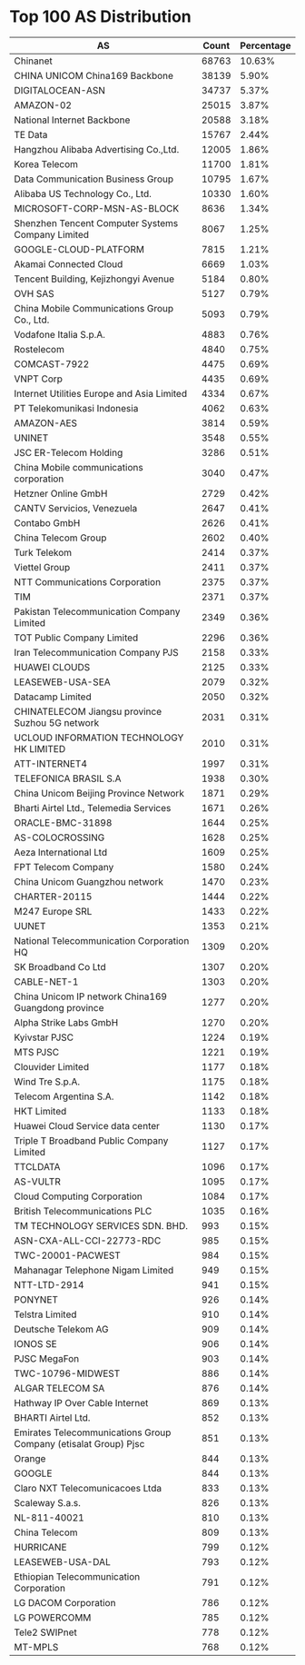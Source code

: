 # Top 100 AS Distribution
| AS | Count | Percentage |
|----|----|----|
| Chinanet | 68763 | 10.63% |
| CHINA UNICOM China169 Backbone | 38139 | 5.90% |
| DIGITALOCEAN-ASN | 34737 | 5.37% |
| AMAZON-02 | 25015 | 3.87% |
| National Internet Backbone | 20588 | 3.18% |
| TE Data | 15767 | 2.44% |
| Hangzhou Alibaba Advertising Co.,Ltd. | 12005 | 1.86% |
| Korea Telecom | 11700 | 1.81% |
| Data Communication Business Group | 10795 | 1.67% |
| Alibaba US Technology Co., Ltd. | 10330 | 1.60% |
| MICROSOFT-CORP-MSN-AS-BLOCK | 8636 | 1.34% |
| Shenzhen Tencent Computer Systems Company Limited | 8067 | 1.25% |
| GOOGLE-CLOUD-PLATFORM | 7815 | 1.21% |
| Akamai Connected Cloud | 6669 | 1.03% |
| Tencent Building, Kejizhongyi Avenue | 5184 | 0.80% |
| OVH SAS | 5127 | 0.79% |
| China Mobile Communications Group Co., Ltd. | 5093 | 0.79% |
| Vodafone Italia S.p.A. | 4883 | 0.76% |
| Rostelecom | 4840 | 0.75% |
| COMCAST-7922 | 4475 | 0.69% |
| VNPT Corp | 4435 | 0.69% |
| Internet Utilities Europe and Asia Limited | 4334 | 0.67% |
| PT Telekomunikasi Indonesia | 4062 | 0.63% |
| AMAZON-AES | 3814 | 0.59% |
| UNINET | 3548 | 0.55% |
| JSC ER-Telecom Holding | 3286 | 0.51% |
| China Mobile communications corporation | 3040 | 0.47% |
| Hetzner Online GmbH | 2729 | 0.42% |
| CANTV Servicios, Venezuela | 2647 | 0.41% |
| Contabo GmbH | 2626 | 0.41% |
| China Telecom Group | 2602 | 0.40% |
| Turk Telekom | 2414 | 0.37% |
| Viettel Group | 2411 | 0.37% |
| NTT Communications Corporation | 2375 | 0.37% |
| TIM | 2371 | 0.37% |
| Pakistan Telecommunication Company Limited | 2349 | 0.36% |
| TOT Public Company Limited | 2296 | 0.36% |
| Iran Telecommunication Company PJS | 2158 | 0.33% |
| HUAWEI CLOUDS | 2125 | 0.33% |
| LEASEWEB-USA-SEA | 2079 | 0.32% |
| Datacamp Limited | 2050 | 0.32% |
| CHINATELECOM Jiangsu province Suzhou 5G network | 2031 | 0.31% |
| UCLOUD INFORMATION TECHNOLOGY HK LIMITED | 2010 | 0.31% |
| ATT-INTERNET4 | 1997 | 0.31% |
| TELEFONICA BRASIL S.A | 1938 | 0.30% |
| China Unicom Beijing Province Network | 1871 | 0.29% |
| Bharti Airtel Ltd., Telemedia Services | 1671 | 0.26% |
| ORACLE-BMC-31898 | 1644 | 0.25% |
| AS-COLOCROSSING | 1628 | 0.25% |
| Aeza International Ltd | 1609 | 0.25% |
| FPT Telecom Company | 1580 | 0.24% |
| China Unicom Guangzhou network | 1470 | 0.23% |
| CHARTER-20115 | 1444 | 0.22% |
| M247 Europe SRL | 1433 | 0.22% |
| UUNET | 1353 | 0.21% |
| National Telecommunication Corporation HQ | 1309 | 0.20% |
| SK Broadband Co Ltd | 1307 | 0.20% |
| CABLE-NET-1 | 1303 | 0.20% |
| China Unicom IP network China169 Guangdong province | 1277 | 0.20% |
| Alpha Strike Labs GmbH | 1270 | 0.20% |
| Kyivstar PJSC | 1224 | 0.19% |
| MTS PJSC | 1221 | 0.19% |
| Clouvider Limited | 1177 | 0.18% |
| Wind Tre S.p.A. | 1175 | 0.18% |
| Telecom Argentina S.A. | 1142 | 0.18% |
| HKT Limited | 1133 | 0.18% |
| Huawei Cloud Service data center | 1130 | 0.17% |
| Triple T Broadband Public Company Limited | 1127 | 0.17% |
| TTCLDATA | 1096 | 0.17% |
| AS-VULTR | 1095 | 0.17% |
| Cloud Computing Corporation | 1084 | 0.17% |
| British Telecommunications PLC | 1035 | 0.16% |
| TM TECHNOLOGY SERVICES SDN. BHD. | 993 | 0.15% |
| ASN-CXA-ALL-CCI-22773-RDC | 985 | 0.15% |
| TWC-20001-PACWEST | 984 | 0.15% |
| Mahanagar Telephone Nigam Limited | 949 | 0.15% |
| NTT-LTD-2914 | 941 | 0.15% |
| PONYNET | 926 | 0.14% |
| Telstra Limited | 910 | 0.14% |
| Deutsche Telekom AG | 909 | 0.14% |
| IONOS SE | 906 | 0.14% |
| PJSC MegaFon | 903 | 0.14% |
| TWC-10796-MIDWEST | 886 | 0.14% |
| ALGAR TELECOM SA | 876 | 0.14% |
| Hathway IP Over Cable Internet | 869 | 0.13% |
| BHARTI Airtel Ltd. | 852 | 0.13% |
| Emirates Telecommunications Group Company (etisalat Group) Pjsc | 851 | 0.13% |
| Orange | 844 | 0.13% |
| GOOGLE | 844 | 0.13% |
| Claro NXT Telecomunicacoes Ltda | 833 | 0.13% |
| Scaleway S.a.s. | 826 | 0.13% |
| NL-811-40021 | 810 | 0.13% |
| China Telecom | 809 | 0.13% |
| HURRICANE | 799 | 0.12% |
| LEASEWEB-USA-DAL | 793 | 0.12% |
| Ethiopian Telecommunication Corporation | 791 | 0.12% |
| LG DACOM Corporation | 786 | 0.12% |
| LG POWERCOMM | 785 | 0.12% |
| Tele2 SWIPnet | 778 | 0.12% |
| MT-MPLS | 768 | 0.12% |
